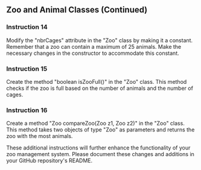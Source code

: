 
## Zoo and Animal Classes (Continued)

### Instruction 14

Modify the "nbrCages" attribute in the "Zoo" class by making it a constant. Remember that a zoo can contain a maximum of 25 animals. Make the necessary changes in the constructor to accommodate this constant.

### Instruction 15

Create the method "boolean isZooFull()" in the "Zoo" class. This method checks if the zoo is full based on the number of animals and the number of cages.

### Instruction 16

Create a method "Zoo compareZoo(Zoo z1, Zoo z2)" in the "Zoo" class. This method takes two objects of type "Zoo" as parameters and returns the zoo with the most animals.

These additional instructions will further enhance the functionality of your zoo management system. Please document these changes and additions in your GitHub repository's README.
